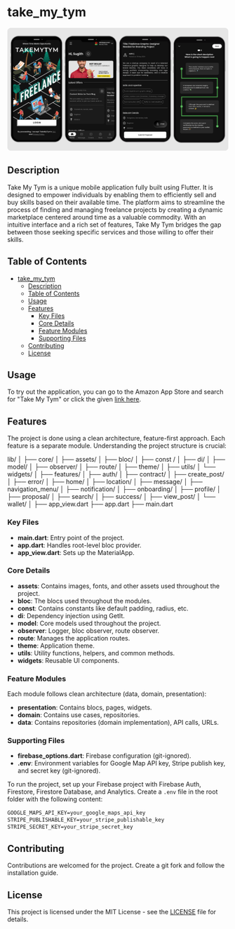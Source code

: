 # take_my_tym

![take-my-tym-cover](https://raw.githubusercontent.com/sugith10/images/main/projects/take-my-tym-cover.png)

## Description
Take My Tym is a unique mobile application fully built using Flutter. It is designed to empower individuals by enabling them to efficiently sell and buy skills based on their available time. The platform aims to streamline the process of finding and managing freelance projects by creating a dynamic marketplace centered around time as a valuable commodity. With an intuitive interface and a rich set of features, Take My Tym bridges the gap between those seeking specific services and those willing to offer their skills.

## Table of Contents
- [take\_my\_tym](#take_my_tym)
  - [Description](#description)
  - [Table of Contents](#table-of-contents)
  - [Usage](#usage)
  - [Features](#features)
    - [Key Files](#key-files)
    - [Core Details](#core-details)
    - [Feature Modules](#feature-modules)
    - [Supporting Files](#supporting-files)
  - [Contributing](#contributing)
  - [License](#license)

## Usage
To try out the application, you can go to the Amazon App Store and search for "Take My Tym" or click the given [link here](#).

## Features
The project is done using a clean architecture, feature-first approach. Each feature is a separate module. Understanding the project structure is crucial:

lib/
│
├── core/
│ ├── assets/
│ ├── bloc/
│ ├── const /
│ ├── di/
│ ├── model/
│ ├── observer/
│ ├── route/
│ ├── theme/
│ ├── utils/
│ └── widgets/
│
├── features/
│ ├── auth/
│ ├── contract/
│ ├── create_post/
│ ├── error/
│ ├── home/
│ ├── location/
│ ├── message/
│ ├── navigation_menu/
│ ├── notification/
│ ├── onboarding/
│ ├── profile/
│ ├── proposal/
│ ├── search/
│ ├── success/
│ ├── view_post/
│ └── wallet/
│
├── app_view.dart
├── app.dart
├── main.dart

### Key Files
- **main.dart**: Entry point of the project.
- **app.dart**: Handles root-level bloc provider.
- **app_view.dart**: Sets up the MaterialApp.

### Core Details
- **assets**: Contains images, fonts, and other assets used throughout the project.
- **bloc**: The blocs used throughout the modules.
- **const**: Contains constants like default padding, radius, etc.
- **di**: Dependency injection using GetIt.
- **model**: Core models used throughout the project.
- **observer**: Logger, bloc observer, route observer.
- **route**: Manages the application routes.
- **theme**: Application theme.
- **utils**: Utility functions, helpers, and common methods.
- **widgets**: Reusable UI components.

### Feature Modules
Each module follows clean architecture (data, domain, presentation):
- **presentation**: Contains blocs, pages, widgets.
- **domain**: Contains use cases, repositories.
- **data**: Contains repositories (domain implementation), API calls, URLs.

### Supporting Files
- **firebase_options.dart**: Firebase configuration (git-ignored).
- **.env**: Environment variables for Google Map API key, Stripe publish key, and secret key (git-ignored).

To run the project, set up your Firebase project with Firebase Auth, Firestore, Firestore Database, and Analytics. Create a `.env` file in the root folder with the following content:

```
GOOGLE_MAPS_API_KEY=your_google_maps_api_key
STRIPE_PUBLISHABLE_KEY=your_stripe_publishable_key
STRIPE_SECRET_KEY=your_stripe_secret_key
```

## Contributing
Contributions are welcomed for the project. Create a git fork and follow the installation guide.

## License
This project is licensed under the MIT License - see the [LICENSE](LICENSE) file for details.